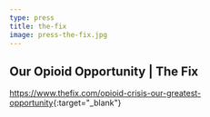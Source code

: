 ```yaml
---
type: press
title: the-fix
image: press-the-fix.jpg
---
```


## Our Opioid Opportunity | The Fix

<https://www.thefix.com/opioid-crisis-our-greatest-opportunity>{:target="_blank"}
